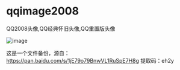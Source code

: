 # qqimage2008
QQ2008头像,QQ经典怀旧头像,QQ重置版头像


![image](https://imgur.com/a/qy02LVp)



这是一个文件备份，源自：https://pan.baidu.com/s/1jE79o79BnwVL1RuSpE7H8g 提取码：eh2y


